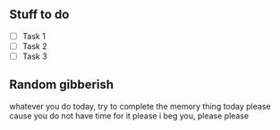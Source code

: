 ## Stuff to do
- [ ] Task 1
- [ ] Task 2
- [ ] Task 3
## Random gibberish

whatever you do today, try to complete the memory thing today please cause you do not have time for it please i beg you, please please
